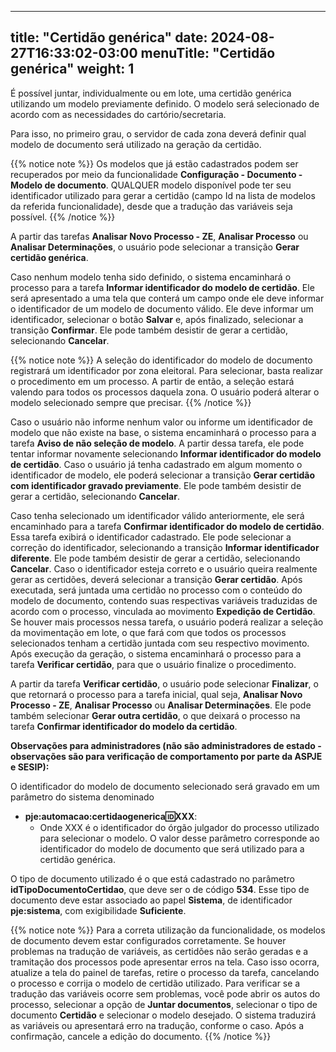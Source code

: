 
---
title: "Certidão genérica"
date: 2024-08-27T16:33:02-03:00
menuTitle: "Certidão genérica"
weight: 1
---

É possível juntar, individualmente ou em lote, uma certidão genérica utilizando um modelo previamente definido. O modelo será selecionado de acordo com as necessidades do cartório/secretaria.

Para isso, no primeiro grau, o servidor de cada zona deverá definir qual modelo de documento será utilizado na geração da certidão.

{{% notice note %}}
Os modelos que já estão cadastrados podem ser recuperados por meio da funcionalidade **Configuração - Documento - Modelo de documento**. QUALQUER modelo disponível pode ter seu identificador utilizado para gerar a certidão (campo Id na lista de modelos da referida funcionalidade), desde que a tradução das variáveis seja possível.
{{% /notice %}}


A partir das tarefas **Analisar Novo Processo - ZE**, **Analisar Processo** ou **Analisar Determinações**, o usuário pode selecionar a transição **Gerar certidão genérica**. 

Caso nenhum modelo tenha sido definido, o sistema encaminhará o processo para a tarefa **Informar identificador do modelo de certidão**. Ele será apresentado a uma tela que conterá um campo onde ele deve informar o identificador de um modelo de documento válido. Ele deve informar um identificador, selecionar o botão **Salvar** e, após finalizado, selecionar a transição **Confirmar**. Ele pode também desistir de gerar a certidão, selecionando **Cancelar**. 

{{% notice note %}}
A seleção do identificador do modelo de documento registrará um identificador por zona eleitoral. Para selecionar, basta realizar o procedimento em um processo. A partir de então, a seleção estará valendo para todos os processos daquela zona. O usuário poderá alterar o modelo selecionado sempre que precisar.
{{% /notice %}}

Caso o usuário não informe nenhum valor ou informe um identificador de modelo que não existe na base, o sistema encaminhará o processo para a tarefa **Aviso de não seleção de modelo**. A partir dessa tarefa, ele pode tentar informar novamente selecionando **Informar identificador do modelo de certidão**. Caso o usuário já tenha cadastrado em algum momento o identificador de modelo, ele poderá selecionar a transição **Gerar certidão com identificador gravado previamente**. Ele pode também desistir de gerar a certidão, selecionando **Cancelar**. 

Caso tenha selecionado um identificador válido anteriormente, ele será encaminhado para a tarefa **Confirmar identificador do modelo de certidão**. Essa tarefa exibirá o identificador cadastrado. Ele pode selecionar a correção do identificador, selecionando a transição **Informar identificador diferente**. Ele pode também desistir de gerar a certidão, selecionando **Cancelar**. Caso o identificador esteja correto e o usuário queira realmente gerar as certidões, deverá selecionar a transição **Gerar certidão**. Após executada, será juntada uma certidão no processo com o conteúdo do modelo de documento, contendo suas respectivas variáveis traduzidas de acordo com o processo, vinculada ao movimento **Expedição de Certidão**. Se houver mais processos nessa tarefa, o usuário poderá realizar a seleção da movimentação em lote, o que fará com que todos os processos selecionados tenham a certidão juntada com seu respectivo movimento. Após execução da geração, o sistema encaminhará o processo para a tarefa **Verificar certidão**, para que o usuário finalize o procedimento. 

A partir da tarefa **Verificar certidão**, o usuário pode selecionar **Finalizar**, o que retornará o processo para a tarefa inicial, qual seja, **Analisar Novo Processo - ZE**, **Analisar Processo** ou **Analisar Determinações**. Ele pode também selecionar **Gerar outra certidão**, o que deixará o processo na tarefa **Confirmar identificador do modelo da certidão**.

**Observações para administradores (não são administradores de estado - observações são para verificação de comportamento por parte da ASPJE e SESIP):**

O identificador do modelo de documento selecionado será gravado em um parâmetro do sistema denominado 
- **pje:automacao:certidaogenerica:id:XXX**:
  - Onde XXX é o identificador do órgão julgador do processo utilizado para selecionar o modelo. O valor desse parâmetro corresponde ao identificador do modelo de documento que será utilizado para a certidão genérica.

O tipo de documento utilizado é o que está cadastrado no parâmetro **idTipoDocumentoCertidao**, que deve ser o de código **534**. Esse tipo de documento deve estar associado ao papel **Sistema**, de identificador **pje:sistema**, com exigibilidade **Suficiente**.

{{% notice note %}}
Para a correta utilização da funcionalidade, os modelos de documento devem estar configurados corretamente. Se houver problemas na tradução de variáveis, as certidões não serão geradas e a tramitação dos processos pode apresentar erros na tela. Caso isso ocorra, atualize a tela do painel de tarefas, retire o processo da tarefa, cancelando o processo e corrija o modelo de certidão utilizado. Para verificar se a tradução das variáveis ocorre sem problemas, você pode abrir os autos do processo, selecionar a opção de **Juntar documentos**, selecionar o tipo de documento **Certidão** e selecionar o modelo desejado. O sistema traduzirá as variáveis ou apresentará erro na tradução, conforme o caso. Após a confirmação, cancele a edição do documento.
{{% /notice %}}
